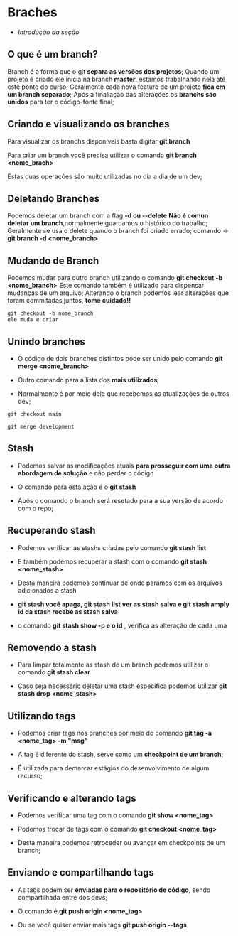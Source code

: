 # Braches

* _Introdução da seção_

## O que é um branch?

Branch é a forma que o git **separa as versões dos projetos**;
Quando um projeto é criado ele inicia na branch **master**, estamos trabalhando nela até este ponto do curso;
Geralmente cada nova feature de um projeto **fica em um branch separado**;
Após a finaliação das alterações os **branchs são unidos** para ter o código-fonte final;

## Criando e visualizando os branches

Para visualizar os branchs disponíveis basta digitar **git branch**

Para criar um branch você precisa utilizar o comando **git branch <nome_brach>**

Estas duas operações são muito utilizadas no dia a dia de um dev;

## Deletando Branches

Podemos deletar um branch com a flag **-d ou --delete**
**Não é comun deletar um branch**,normalmente guardamos o histórico do trabalho;
Geralmente se usa o delete quando o branch foi criado errado;
comando ->
**git branch -d <nome_branch>**

## Mudando de Branch

Podemos mudar para outro branch utilizando o comando **git checkout -b <nome_branch>**
Este comando também é utilizado para dispensar mudanças de um arquivo;
Alterando o branch podemos lear alterações que foram commitadas juntos, **tome cuidado!!**

```comandos
git checkout -b nome_branch 
ele muda e criar
```

## Unindo branches

* O código de dois branches distintos pode ser unido pelo comando **git merge <nome_branch>**

* Outro comando para a lista dos **mais utilizados**;

* Normalmente é por meio dele que recebemos as atualizações de outros 
dev;

```git
git checkout main

git merge development
```

## Stash

* Podemos salvar as modificações atuais **para prosseguir com uma outra abordagem de solução** e não perder o código

* O comando para esta ação é o **git stash**

* Após o comando o branch será resetado para a sua versão de acordo com o repo;

## Recuperando stash

* Podemos verificar as stashs criadas pelo comando **git stash list**

* E também podemos recuperar a stash com o comando **git stash <nome_stash>**

* Desta maneira podemos continuar de onde paramos com os arquivos adicionados a stash

* **git stash você apaga, git stash list ver as stash salva e git stash amply id da stash recebe as stash salva**

* o comando **git stash show -p e o id** , verifica as alteração de cada uma

## Removendo a stash

* Para limpar totalmente as stash de um branch podemos utilizar o comando **git stash clear**

* Caso seja necessário deletar uma stash específica podemos utilizar **git stash drop <nome_stash>**

## Utilizando tags

* Podemos criar tags nos branches por meio do comando **git tag -a <nome_tag> -m "msg"**

* A tag é diferente do stash, serve como um **checkpoint de um branch**;

* É utilizada para demarcar estágios do desenvolvimento de algum recurso;

## Verificando e alterando tags

* Podemos verificar uma tag com o comando **git show <nome_tag>**

* Podemos trocar de tags com o comando **git checkout <nome_tag>**

* Desta maneira podemos retroceder ou avançar em checkpoints de um branch;

## Enviando e compartilhando tags

* As tags podem ser **enviadas para o repositório de código**, sendo compartilhada entre dos devs;

* O comando é **git push origin <nome_tag>**

* Ou se você quiser enviar mais tags **git push origin --tags**
